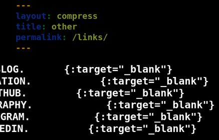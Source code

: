 ```yaml
---
layout: compress
title: other
permalink: /links/
---
```

<meta name="viewport" content="width=device-width, initial-scale=1.0"/>
<link rel="preconnect" href="https://fonts.googleapis.com">
<link rel="preconnect" href="https://fonts.gstatic.com" crossorigin>
<link href="https://fonts.googleapis.com/css2?family=JetBrains+Mono:ital,wght@0,100..800;1,100..800&display=swap" rel="stylesheet">

<style>
  body {
    background: black;
    font-family: "JetBrains Mono", monospace;
    font-size: 24pt;
    font-weight: bold;
    color: white;
  }

  @keyframes slideInFromLeft {
    0% {
      transform: translateX(-100%);
    }
    100% {
      transform: translateX(0);
    }
  }

  a {
    color: white;
    text-decoration: none;
    
    font-size: 24pt;
    animation: 1s cubic-bezier(0.33, 1, 0.68, 1) 0s 1 slideInFromLeft;
    transition: font-size 0.25s;
    display: inline-block
  }

  a:hover {
    text-decoration: underline;
    transition: font-size 0.25s;
    font-size: 28pt;
  }
</style>

[=> BLOG.](https://blitpxl.com/){:target="_blank"}
<br>
[=> ARTSTATION.](https://www.artstation.com/blitpxl/){:target="_blank"}
<br>
[=> GITHUB.](https://github.com/blitpxl/){:target="_blank"}
<br>
[=> PHOTOGRAPHY.](https://blitpxl.com/photos){:target="_blank"}
<br>
[=> INSTAGRAM.](https://instagram.com/blitpxl.art/){:target="_blank"}
<br>
[=> LINKEDIN.](https://www.linkedin.com/in/kevin-satrianto-1175a2205/){:target="_blank"}
